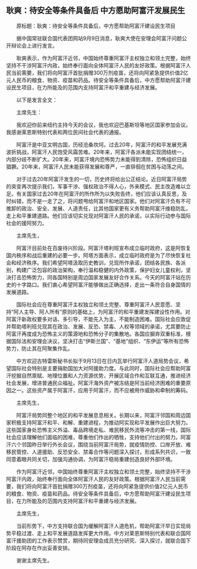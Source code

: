 ## 耿爽：待安全等条件具备后 中方愿助阿富汗发展民生
　　原标题：耿爽：待安全等条件具备后，中方愿帮助阿富汗建设民生项目

　　据中国常驻联合国代表团网站9月9日消息，耿爽大使在安理会阿富汗问题公开辩论会上进行发言。

　　耿爽表示，作为阿富汗近邻，中国始终尊重阿富汗主权独立和领土完整，始终坚持不干涉阿富汗内政，始终奉行面向全体阿富汗人民的友好政策。根据阿富汗人民当前需要，我们将向阿富汗首批捐赠300万剂疫苗，还将向阿紧急提供价值2亿元人民币的粮食、物资、疫苗和药品。待安全等条件具备后，中方愿帮助阿富汗建设民生项目，在力所能及的范围内支持阿富汗和平重建与经济发展。

　　以下是发言全文：

　　主席先生：

　　我欢迎你前来纽约主持今天的会议，我也欢迎巴基斯坦等地区国家参加会议。我感谢莱恩斯特别代表和两位民间社会代表的通报。

　　阿富汗是中亚文明古国，历经沧桑坎坷。过去20年，阿富汗的和平发展充满波折挑战，阿富汗人民饱受风霜苦难。20年来，阿富汗各派未能实现团结统一，内部分歧不断扩大。20年来，阿富汗境内恐怖势力未能得到清除，恐怖组织日益猖獗。20年来，阿富汗人民未能获得发展和尊严，一直徘徊在贫困与动荡之间。

　　对于过去20年阿富汗发生的一切，历史终将给出公正结论。近日阿富汗局势的突变再次提示我们，军事干涉、强权政治不得人心，外来模式、民主改造难以立足。有关国家过去20年在阿富汗的所作所为以失败告终，他们应该认真反思，及时纠错，而不是一走了之，将问题甩给阿富汗和地区国家。他们对阿富汗负有不可推卸的政治、安全、发展、人道责任，比其他国家更有义务帮助阿富汗维稳防乱，走上和平重建道路。他们应该切实兑现对阿富汗人民的承诺，以实际行动参与国际社会的援阿努力。

　　主席先生，

　　阿富汗目前处在百废待兴阶段。阿富汗塔利班宣布成立临时政府，这是阿恢复国内秩序和战后重建的必要一步。阿塔方面表示，成立临时政府是为了尽快恢复社会和经济秩序。我们希望阿塔汲取历史教训，兑现所作承诺，团结各民族、各派别，构建广泛包容的政治架构，奉行温和稳健的内外政策，保护妇女儿童权利，坚决打击恐怖势力，同各国特别是周边国家发展友好合作关系。今天的阿富汗站在历史的十字路口。我们衷心希望阿富汗能够做出正确选择，走出一条符合自身国情的发展道路。

　　国际社会应在尊重阿富汗主权独立和领土完整、尊重阿富汗人民意愿、坚持“阿人主导、阿人所有”原则的基础上，为阿富汗的和平重建发挥建设性作用。对阿富汗新政权要多对话、多引导，不能先入为主，不能制造困难。国际社会应敦促并帮助塔利班兑现其在政治、发展、反恐、禁毒、人权等领域的承诺，尤其要防止阿富汗再度成为恐怖主义的策源地和恐怖分子的集散地。各国应摒弃双重标准，根据国际法和安理会决议，坚决打击“伊斯兰国”、“基地”组织、“东伊运”等所有恐怖势力，防止其在阿聚集作乱。

　　中方欢迎古特雷斯秘书长拟于9月13日在日内瓦举行阿富汗人道局势会议，希望国际社会特别是主要捐助国加大对阿援助力度。与此同时，国际社会应帮助阿富汗挖掘自然禀赋、地理位置和人力资源优势，开展区域合作和互联互通，推进经济社会发展，增进普通民众福祉。阿富汗海外资产被冻结是阿当前经济困难的重要原因之一。这些资产属于阿富汗，应用于阿富汗，而不应被用作威胁和牵制的筹码。

　　主席先生，

　　阿富汗局势同整个地区的和平发展息息相关。长期以来，阿富汗邻国和周边国家积极支持阿富汗和平、和解、重建进程，为推动阿实现和平发展作出巨大努力。这些国家身处恐怖主义外溢、毒品跨境走私、难民移民外流等冲击的第一线，国际社会应该理解他们面临的困难，尊重他们作出的牺牲，支持他们付出的努力。阿富汗六个邻国昨日举行外长会议，围绕当前阿富汗局势，就疫情防控、口岸开放、难移民管控、人道援助、反恐安全、禁毒合作等问题深入探讨，形成系列共识，一致同意着眼共同关切，加强沟通协调，为阿富汗稳局重建创造良好外部环境。

　　作为阿富汗近邻，中国始终尊重阿富汗主权独立和领土完整，始终坚持不干涉阿富汗内政，始终奉行面向全体阿富汗人民的友好政策。根据阿富汗人民当前需要，我们将向阿富汗首批捐赠300万剂疫苗，还将向阿紧急提供价值2亿元人民币的粮食、物资、疫苗和药品。待安全等条件具备后，中方愿帮助阿富汗建设民生项目，在力所能及的范围内支持阿富汗和平重建与经济发展。

　　主席先生，

　　当前形势下，中方支持联合国为缓解阿富汗人道危机，帮助阿富汗早日实现局势平稳过渡、走上和平发展道路发挥更大作用。中方对莱恩斯特别代表和联合国阿富汗援助团的工作表示赞赏，期待同安理会成员充分研究、深入探讨，就联合国下阶段在阿存在作出妥善安排。

　　谢谢主席先生。

